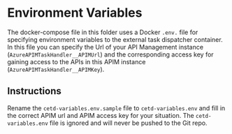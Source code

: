 # Environment Variables

The docker-compose file in this folder uses a Docker `.env.` file for specifying environment variables to the external task dispatcher container. In this file you can specify the Url of your API Management instance (`AzureAPIMTaskHandler__APIMUrl`) and the corresponding access key for gaining access to the APIs in this APIM instance (`AzureAPIMTaskHandler__APIMKey`).

## Instructions

Rename the `cetd-variables.env.sample` file to `cetd-variables.env` and fill in the correct APIM url and APIM access key for your situation. The `cetd-variables.env` file is ignored and will never be pushed to the Git repo.
